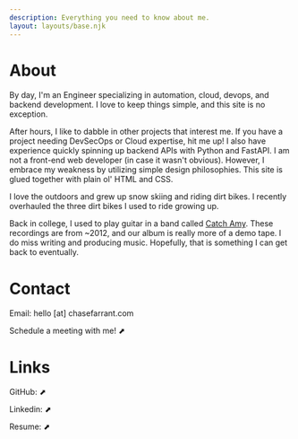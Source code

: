 ```yaml
---
description: Everything you need to know about me.
layout: layouts/base.njk
---
```


# About
By day, I'm an Engineer specializing in automation, cloud, devops, and backend development. I love to keep things simple, and this site is no exception.

After hours, I like to dabble in other projects that interest me. If you have a project needing DevSecOps or Cloud expertise, hit me up! I also have experience quickly spinning up backend APIs with Python and FastAPI. I am not a front-end web developer (in case it wasn't obvious). However, I embrace my weakness by utilizing simple design philosophies. This site is glued together with plain ol' HTML and CSS.

I love the outdoors and grew up snow skiing and riding dirt bikes. I recently overhauled the three dirt bikes I used to ride growing up.

Back in college, I used to play guitar in a band called <a href="https://open.spotify.com/artist/1XvxAZS5waAnVv4OEnZDVA" target="_blank">Catch Amy</a>. These recordings are from ~2012, and our album is really more of a demo tape. I do miss writing and producing music. Hopefully, that is something I can get back to eventually.

# Contact

Email: hello [at] chasefarrant.com

Schedule a meeting with me! <a href="https://cal.com/chasefarrant/meetandgreet" target="_blank" style="text-decoration:none">&#11016;</a>


# Links

GitHub: <a href="https://github.com/farrantch" target="_blank" style="text-decoration:none">&#11016;</a>

Linkedin: <a href="https://www.linkedin.com/in/chase-f-58399b65/" target="_blank" style="text-decoration:none">&#11016;</a>

Resume: <a href="/ChaseFarrant-Resume.pdf" target="_blank" style="text-decoration:none">&#11016;</a>